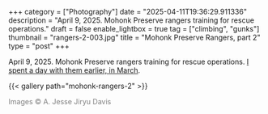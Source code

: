 +++
category = ["Photography"]
date = "2025-04-11T19:36:29.911336"
description = "April 9, 2025. Mohonk Preserve rangers training for rescue operations."
draft = false
enable_lightbox = true
tag = ["climbing", "gunks"]
thumbnail = "rangers-2-003.jpg"
title = "Mohonk Preserve Rangers, part 2"
type = "post"
+++

April 9, 2025. Mohonk Preserve rangers training for rescue operations. [I spent a day with them earlier, in March](/mohonk-rangers/).

{{< gallery path="mohonk-rangers-2" >}}

<span style="color: gray">Images &copy; A. Jesse Jiryu Davis</span>
